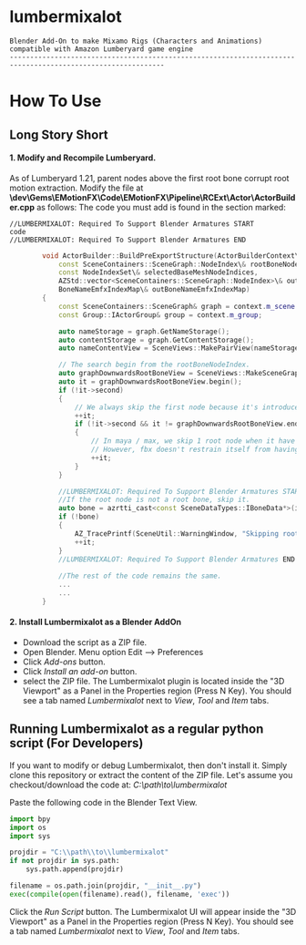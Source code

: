 # lumbermixalot
```
Blender Add-On to make Mixamo Rigs (Characters and Animations) compatible with Amazon Lumberyard game engine
------------------------------------------------------------------------------------------------------------
```

# How To Use
## Long Story Short
#### 1. Modify and Recompile Lumberyard.
As of Lumberyard 1.21, parent nodes above the first root bone corrupt root motion extraction. 
Modify the file at **<LumberyardRoot>\dev\Gems\EMotionFX\Code\EMotionFX\Pipeline\RCExt\Actor\ActorBuilder.cpp** as follows: 
The code you must add is found in the section marked:
```
//LUMBERMIXALOT: Required To Support Blender Armatures START
code
//LUMBERMIXALOT: Required To Support Blender Armatures END
```
```cpp  
        void ActorBuilder::BuildPreExportStructure(ActorBuilderContext\& context,
            const SceneContainers::SceneGraph::NodeIndex\& rootBoneNodeIndex,
            const NodeIndexSet\& selectedBaseMeshNodeIndices,
            AZStd::vector<SceneContainers::SceneGraph::NodeIndex>\& outNodeIndices,
            BoneNameEmfxIndexMap\& outBoneNameEmfxIndexMap)
        {
            const SceneContainers::SceneGraph& graph = context.m_scene.GetGraph();
            const Group::IActorGroup& group = context.m_group;

            auto nameStorage = graph.GetNameStorage();
            auto contentStorage = graph.GetContentStorage();
            auto nameContentView = SceneViews::MakePairView(nameStorage, contentStorage);

            // The search begin from the rootBoneNodeIndex.
            auto graphDownwardsRootBoneView = SceneViews::MakeSceneGraphDownwardsView<SceneViews::BreadthFirst>(graph, rootBoneNodeIndex, nameContentView.begin(), true);
            auto it = graphDownwardsRootBoneView.begin();
            if (!it->second)
            {
                // We always skip the first node because it's introduced by scenegraph
                ++it;
                if (!it->second && it != graphDownwardsRootBoneView.end())
                {
                    // In maya / max, we skip 1 root node when it have no content (emotionfx always does this)
                    // However, fbx doesn't restrain itself from having multiple root nodes. We might want to revisit here if it ever become a problem.
                    ++it;
                }
            }

            //LUMBERMIXALOT: Required To Support Blender Armatures START
            //If the root node is not a root bone, skip it.
            auto bone = azrtti_cast<const SceneDataTypes::IBoneData*>(it->second);
            if (!bone)
            {
                AZ_TracePrintf(SceneUtil::WarningWindow, "Skipping root node because it is not a root bone.\n");
                ++it;
            }
            //LUMBERMIXALOT: Required To Support Blender Armatures END
            
            //The rest of the code remains the same.
            ...
            ...
        }
```
#### 2. Install Lumbermixalot as a Blender AddOn
- Download the script as a ZIP file.
- Open Blender. Menu option Edit --> Preferences
- Click *Add-ons* button.
- Click *Install an add-on* button.
- select the ZIP file.
The Lumbermixalot plugin is located inside the "3D Viewport" as a Panel in the Properties region (Press N Key). You should see a tab named *Lumbermixalot* next to *View*, *Tool* and *Item* tabs.

## Running Lumbermixalot as a regular python script (For Developers)
If you want to modify or debug Lumbermixalot, then don't install it.
Simply clone this repository or extract the content of the ZIP file.
Let's assume you checkout/download the code at:
*C:\\path\\to\\lumbermixalot*

Paste the following code in the Blender Text View.
```python
import bpy
import os
import sys

projdir = "C:\\path\\to\\lumbermixalot"
if not projdir in sys.path:
    sys.path.append(projdir)

filename = os.path.join(projdir, "__init__.py")
exec(compile(open(filename).read(), filename, 'exec'))
```
Click the *Run Script* button. The Lumbermixalot UI will appear inside the "3D Viewport" as a Panel in the Properties region (Press N Key). You should see a tab named *Lumbermixalot* next to *View*, *Tool* and *Item* tabs.
